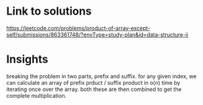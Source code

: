 # Link to solutions
https://leetcode.com/problems/product-of-array-except-self/submissions/863361748/?envType=study-plan&id=data-structure-ii

# Insights
breaking the problem in two parts, prefix and suffix. for any given index, we can calculate an array of prefix prduct / suffix product in o(n) time by iterating once over the array. both these are then combined to get the complete multiplication.